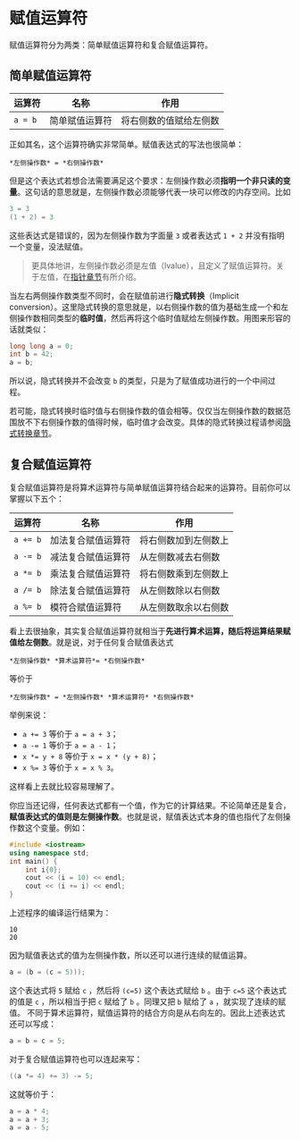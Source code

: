 # 赋值运算符

赋值运算符分为两类：简单赋值运算符和复合赋值运算符。

## 简单赋值运算符

| 运算符  | 名称           | 作用                   |
| ------- | -------------- | ---------------------- |
| `a = b` | 简单赋值运算符 | 将右侧数的值赋给左侧数 |

正如其名，这个运算符确实非常简单。赋值表达式的写法也很简单：
```sdsc-legacy
*左侧操作数* = *右侧操作数*
```

但是这个表达式若想合法需要满足这个要求：左侧操作数必须**指明一个非只读的变量**。这句话的意思就是，左侧操作数必须能够代表一块可以修改的内存空间。比如
```cpp
3 = 3
(1 + 2) = 3
```
这些表达式是错误的，因为左侧操作数为字面量 `3` 或者表达式 `1 + 2` 并没有指明一个变量，没法赋值。

> 更具体地讲，左侧操作数必须是左值（lvalue），且定义了赋值运算符。关于左值，在[指针章节](/ch04/pointer/pointer_usage.md#idx_左值)有所介绍。


当左右两侧操作数类型不同时，会在赋值前进行**隐式转换**（Implicit conversion）。这里隐式转换的意思就是，以右侧操作数的值为基础生成一个和左侧操作数相同类型的**临时值**，然后再将这个临时值赋给左侧操作数。用图来形容的话就类似：
```cpp
long long a = 0;
int b = 42;
a = b;
```

所以说，隐式转换并不会改变 `b` 的类型，只是为了赋值成功进行的一个中间过程。

若可能，隐式转换时临时值与右侧操作数的值会相等。仅仅当左侧操作数的数据范围放不下右侧操作数的值得时候，临时值才会改变。具体的隐式转换过程请参阅[隐式转换章节](/ch02/part2/implicit_conversion.md)。

## 复合赋值运算符

复合赋值运算符是将算术运算符与简单赋值运算符结合起来的运算符。目前你可以掌握以下五个：

| 运算符   | 名称               | 作用                 |
| -------- | ------------------ | -------------------- |
| `a += b` | 加法复合赋值运算符 | 将右侧数加到左侧数上 |
| `a -= b` | 减法复合赋值运算符 | 从左侧数减去右侧数   |
| `a *= b` | 乘法复合赋值运算符 | 将右侧数乘到左侧数上 |
| `a /= b` | 除法复合赋值运算符 | 从左侧数除以右侧数   |
| `a %= b` | 模符合赋值运算符   | 从左侧数取余以右侧数 |

看上去很抽象，其实复合赋值运算符就相当于**先进行算术运算，随后将运算结果赋值给左侧数**。就是说，对于任何复合赋值表达式
```sdsc-legacy
*左侧操作数* *算术运算符*= *右侧操作数*
```
等价于
```sdsc-legacy
*左侧操作数* = *左侧操作数* *算术运算符* *右侧操作数*
```
举例来说：

- `a += 3` 等价于 `a = a + 3`；
- `a -= 1` 等价于 `a = a - 1`；
- `x *= y + 8` 等价于 `x = x * (y + 8)`；
- `x %= 3` 等价于 `x = x % 3`。

这样看上去就比较容易理解了。

你应当还记得，任何表达式都有一个值，作为它的计算结果。不论简单还是复合，**赋值表达式的值则是左侧操作数**。也就是说，赋值表达式本身的值也指代了左侧操作数这个变量。例如：
```CPP
#include <iostream>
using namespace std;
int main() {
    int i{0};
    cout << (i = 10) << endl;
    cout << (i += i) << endl;
}
```
上述程序的编译运行结果为：

```io
10
20
```

因为赋值表达式的值为左侧操作数，所以还可以进行连续的赋值运算。
```cpp
a = (b = (c = 5)));
```
这个表达式将 `5` 赋给 `c` ，然后将 `(c=5)` 这个表达式赋给 `b` 。由于 `c=5` 这个表达式的值是 `c` ，所以相当于把 `c` 赋给了 `b` 。同理又把 `b` 赋给了 `a` ，就实现了连续的赋值。
不同于算术运算符，赋值运算符的结合方向是从右向左的。因此上述表达式还可以写成：
```cpp
a = b = c = 5;
```
对于复合赋值运算符也可以连起来写：
```cpp
((a *= 4) += 3) -= 5;
```
这就等价于：
```cpp
a = a * 4;
a = a + 3;
a = a - 5;
```

